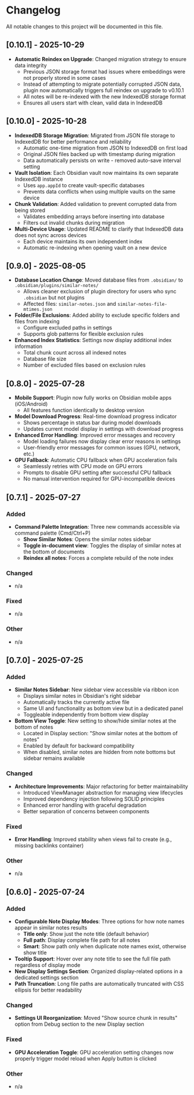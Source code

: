# Changelog

All notable changes to this project will be documented in this file.

## [0.10.1] - 2025-10-29

-   **Automatic Reindex on Upgrade**: Changed migration strategy to ensure data integrity
    -   Previous JSON storage format had issues where embeddings were not properly stored in some cases
    -   Instead of attempting to migrate potentially corrupted JSON data, plugin now automatically triggers full reindex on upgrade to v0.10.1
    -   All notes will be re-indexed with the new IndexedDB storage format
    -   Ensures all users start with clean, valid data in IndexedDB

## [0.10.0] - 2025-10-28

-   **IndexedDB Storage Migration**: Migrated from JSON file storage to IndexedDB for better performance and reliability
    -   Automatic one-time migration from JSON to IndexedDB on first load
    -   Original JSON files backed up with timestamp during migration
    -   Data automatically persists on write - removed auto-save interval setting
-   **Vault Isolation**: Each Obsidian vault now maintains its own separate IndexedDB instance
    -   Uses `app.appId` to create vault-specific databases
    -   Prevents data conflicts when using multiple vaults on the same device
-   **Chunk Validation**: Added validation to prevent corrupted data from being stored
    -   Validates embedding arrays before inserting into database
    -   Filters out invalid chunks during migration
-   **Multi-Device Usage**: Updated README to clarify that IndexedDB data does not sync across devices
    -   Each device maintains its own independent index
    -   Automatic re-indexing when opening vault on a new device

## [0.9.0] - 2025-08-05

-   **Database Location Change**: Moved database files from `.obsidian/` to `.obsidian/plugins/similar-notes/`
    -   Allows cleaner exclusion of plugin directory for users who sync `.obsidian` but not plugins
    -   Affected files: `similar-notes.json` and `similar-notes-file-mtimes.json`
-   **Folder/File Exclusions**: Added ability to exclude specific folders and files from indexing
    -   Configure excluded paths in settings
    -   Supports glob patterns for flexible exclusion rules
-   **Enhanced Index Statistics**: Settings now display additional index information
    -   Total chunk count across all indexed notes
    -   Database file size
    -   Number of excluded files based on exclusion rules

## [0.8.0] - 2025-07-28

-   **Mobile Support**: Plugin now fully works on Obsidian mobile apps (iOS/Android)
    -   All features function identically to desktop version
-   **Model Download Progress**: Real-time download progress indicator
    -   Shows percentage in status bar during model downloads
    -   Updates current model display in settings with download progress
-   **Enhanced Error Handling**: Improved error messages and recovery
    -   Model loading failures now display clear error reasons in settings
    -   User-friendly error messages for common issues (GPU, network, etc.)
-   **GPU Fallback**: Automatic CPU fallback when GPU acceleration fails
    -   Seamlessly retries with CPU mode on GPU errors
    -   Prompts to disable GPU setting after successful CPU fallback
    -   No manual intervention required for GPU-incompatible devices

## [0.7.1] - 2025-07-27

### Added

-   **Command Palette Integration**: Three new commands accessible via command palette (Cmd/Ctrl+P)
    -   **Show Similar Notes**: Opens the similar notes sidebar
    -   **Toggle in-document view**: Toggles the display of similar notes at the bottom of documents
    -   **Reindex all notes**: Forces a complete rebuild of the note index

### Changed

-   n/a

### Fixed

-   n/a

### Other

-   n/a

## [0.7.0] - 2025-07-25

### Added

-   **Similar Notes Sidebar**: New sidebar view accessible via ribbon icon
    -   Displays similar notes in Obsidian's right sidebar
    -   Automatically tracks the currently active file
    -   Same UI and functionality as bottom view but in a dedicated panel
    -   Toggleable independently from bottom view display
-   **Bottom View Toggle**: New setting to show/hide similar notes at the bottom of notes
    -   Located in Display section: "Show similar notes at the bottom of notes"
    -   Enabled by default for backward compatibility
    -   When disabled, similar notes are hidden from note bottoms but sidebar remains available

### Changed

-   **Architecture Improvements**: Major refactoring for better maintainability
    -   Introduced ViewManager abstraction for managing view lifecycles
    -   Improved dependency injection following SOLID principles
    -   Enhanced error handling with graceful degradation
    -   Better separation of concerns between components

### Fixed

-   **Error Handling**: Improved stability when views fail to create (e.g., missing backlinks container)

### Other

-   n/a

## [0.6.0] - 2025-07-24

### Added

-   **Configurable Note Display Modes**: Three options for how note names appear in similar notes results
    -   **Title only**: Show just the note title (default behavior)
    -   **Full path**: Display complete file path for all notes
    -   **Smart**: Show path only when duplicate note names exist, otherwise show title
-   **Tooltip Support**: Hover over any note title to see the full file path regardless of display mode
-   **New Display Settings Section**: Organized display-related options in a dedicated settings section
-   **Path Truncation**: Long file paths are automatically truncated with CSS ellipsis for better readability

### Changed

-   **Settings UI Reorganization**: Moved "Show source chunk in results" option from Debug section to the new Display section

### Fixed

-   **GPU Acceleration Toggle**: GPU acceleration setting changes now properly trigger model reload when Apply button is clicked

### Other

-   n/a
